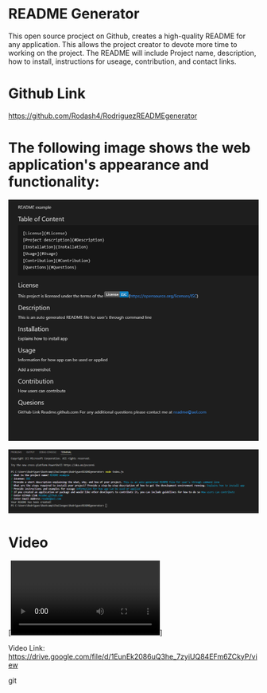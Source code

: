 # README Generator
This open source procject on Github, creates a high-quality README for any application. This allows the project creator to devote more time to working on the project. The README will include Project name, description, how to install, instructions for useage, contribution, and contact links. 

# Github Link
https://github.com/Rodash4/RodriguezREADMEgenerator

# The following image shows the web application's appearance and functionality:


![created](assets\images\Example.PNG)

![Terminal](assets\images\Terminal.PNG)


# Video

[![Video](assets\videos\readmevideo.webm)]

Video Link: https://drive.google.com/file/d/1EunEk2086uQ3he_7zyiUQ84EFm6ZCkyP/view

git 